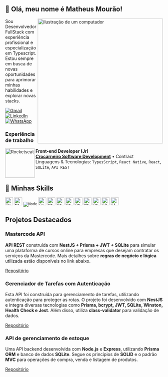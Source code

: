 ## 👋 Olá, meu nome é Matheus Mourão!

<img src="https://raw.githubusercontent.com/MicaelliMedeiros/micaellimedeiros/master/image/computer-illustration.png" alt="ilustração de um computador" min-width="400px" max-width="400px" width="400px" align="right">


<p align="left">Sou Desenvolvedor FullStack com experiência profissional e especialização em Typescript. Estou sempre em busca de novas oportunidades para aprimorar minhas habilidades e explorar novas stacks.</p> 
<p align="left">
  <a href="mailto:matheusmouraotc@gmail.com" title="Gmail">
  <img src="https://img.shields.io/badge/-Gmail-FF0000?style=flat-square&labelColor=FF0000&logo=gmail&logoColor=white" alt="Gmail"/></a>
  <a href="https://www.linkedin.com/in/matheus-mourao" title="LinkedIn">
  <img src="https://img.shields.io/badge/-Linkedin-0e76a8?style=flat-square&logo=Linkedin&logoColor=white" alt="LinkedIn"/></a>
  <a href="https://wa.me/5599999702376" title="WhatsApp">
  <img src="https://img.shields.io/badge/-WhatsApp-25d366?style=flat-square&labelColor=25d366&logo=whatsapp&logoColor=white" alt="WhatsApp"/></a>
</p>

### Experiência de trabalho

[<img align="left" height="94px" width="94px" alt="Rocketseat" src="https://media.licdn.com/dms/image/v2/D4D0BAQFGl8BI2wngMg/company-logo_200_200/company-logo_200_200/0/1709429533041/crocarneiro_logo?e=1749081600&v=beta&t=tQGbpeLE8HeUMlYMpkb06hxcF9dXPHKvvX1-c0_H5xA"/>](https://www.linkedin.com/company/crocarneiro/)


**Front-end Developer (Jr)** \
[**Crocarneiro Software Development**](https://www.linkedin.com/company/crocarneiro/) • Contract \
Linguagens & Tecnologias: `TypesScript`, `React Native`, `React`, `SQLite`, `API REST`\
<br/>


## 🚀 Minhas Skills

<code><img height="25" src="https://img.shields.io/badge/TypeScript-007ACC?style=for-the-badge&logo=typescript&logoColor=white" alt="Typescript"/></code>
<code><img height="25" src="https://img.shields.io/badge/-NestJs-ea2845?style=flat-square&logo=nestjs&logoColor=white" alt="NestJs"/></code>
<code><img heigth="25" src="https://img.shields.io/badge/Node.js-43853D?style=for-the-badge&logo=node.js&logoColor=white" alt="Node"/></code>
<code><img height="25" src="https://img.shields.io/badge/Express.js-000000?logo=express&logoColor=fff&style=flat" alt="Express"/></code>
<code><img height="25" src="https://img.shields.io/badge/next.js-000000?style=for-the-badge&logo=nextdotjs&logoColor=white" alt="NextJs"/></code>
<code><img height="25" src="https://img.shields.io/badge/React-20232A?style=for-the-badge&logo=react&logoColor=61DAFB" alt="React"/></code>
<code><img height="25" src="https://img.shields.io/badge/React_Native-20232A?style=for-the-badge&logo=react&logoColor=61DAFB" alt="ReactNative"/></code>
<code><img height="25" src="https://img.shields.io/badge/Prisma-3982CE?style=for-the-badge&logo=Prisma&logoColor=white" alt="Prisma"/></code>
<code><img height="25" src="https://img.shields.io/badge/-MongoDB-13aa52?style=for-the-badge&logo=mongodb&logoColor=white" alt="MongoDB"/></code>
<code><img height="25" src="https://img.shields.io/badge/postgresql-4169e1?style=for-the-badge&logo=postgresql&logoColor=white" alt="PostgreSQL"/></code>
<code><img height="25" src="https://img.shields.io/badge/-SQL-000?&logo=MySQL&logoColor=4479A1" alt="SQL"/></code>
<code><img height="25" src="https://img.shields.io/badge/Git-E34F26?style=for-the-badge&logo=git&logoColor=white" alt="Git"/></code>


## Projetos Destacados

### Mastercode API
<p><b>API REST</b> construída com <b>NestJS + Prisma + JWT + SQLite</b> para simular uma plataforma de cursos online para empresas que desejam contratar os serviços da Mastercode. Mais detalhes sobre <b>regras de negócio e lógica</b> utilizada estão disponíveis no link abaixo.<p/>

[Repositório](https://github.com/Matheus-TC-Mourao/course.plataform)

### Gerenciador de Tarefas com Autenticação
<p>Esta API foi construída para gerenciamento de tarefas, utilizando autenticação para proteger as rotas. O projeto foi desenvolvido com <b>NestJS</b> e integra diversas tecnologias como <b>Prisma, bcrypt, JWT, SQLite, Winston, Health Check e Jest</b>. Além disso, utiliza <b>class-validator</b> para validação de dados.</p>

[Repositório](https://github.com/Matheus-TC-Mourao/Task.Auth)

### API de gerenciamento de estoque
<p>Uma API backend desenvolvida com <b>Node.js</b> e <b>Express</b>, utilizando <b>Prisma ORM</b> e banco de dados <b>SQLite</b>. Segue os princípios de <b>SOLID</b> e o padrão <b>MVC</b> para operações de compra, venda e listagem de produtos.</p>

[Repositório](https://github.com/Matheus-TC-Mourao/API-Node) 


